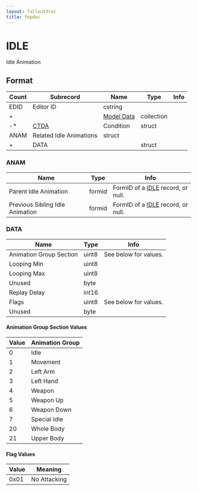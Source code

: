 ```yaml
---
layout: fallout3rec
title: fopdoc
---
```

IDLE
====

Idle Animation

## Format

Count | Subrecord | Name | Type | Info
------|-------|------|------|-----
 | EDID | Editor ID | cstring |
+ | | [Model Data](Subrecords/Model.md) | collection |
-* | [CTDA](Subrecords/CTDA.md) | Condition | struct |
 | ANAM | Related Idle Animations | struct |
+ | DATA | | struct |

### ANAM

Name | Type | Info
-----|------|-----
Parent Idle Animation | formid | FormID of a [IDLE](IDLE.md) record, or null.
Previous Sibling Idle Animation | formid | FormID of a [IDLE](IDLE.md) record, or null.

### DATA

Name | Type | Info
-----|------|-----
Animation Group Section | uint8 | See below for values.
Looping Min | uint8 |
Looping Max | uint8 |
Unused | byte |
Replay Delay | int16 |
Flags | uint8 | See below for values.
Unused | byte |

#### Animation Group Section Values

Value | Animation Group
------|----------------
0 | Idle
1 | Movement
2 | Left Arm
3 | Left Hand
4 | Weapon
5 | Weapon Up
6 | Weapon Down
7 | Special Idle
20 | Whole Body
21 | Upper Body

#### Flag Values

Value | Meaning
------|--------
0x01 | No Attacking
